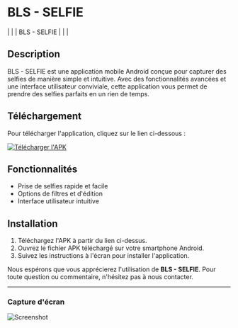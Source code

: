 # BLS - SELFIE

| | | BLS - SELFIE | | |

## Description

BLS - SELFIE est une application mobile Android conçue pour capturer des selfies de manière simple et intuitive. Avec des fonctionnalités avancées et une interface utilisateur conviviale, cette application vous permet de prendre des selfies parfaits en un rien de temps.

## Téléchargement

Pour télécharger l'application, cliquez sur le lien ci-dessous :

[![Télécharger l'APK](https://img.shields.io/badge/Télécharger-APK-brightgreen)](https://github.com/project-mawi/bls-tools/blob/master/Selfie-20240709.apk)

## Fonctionnalités

- Prise de selfies rapide et facile
- Options de filtres et d'édition
- Interface utilisateur intuitive

## Installation

1. Téléchargez l'APK à partir du lien ci-dessus.
2. Ouvrez le fichier APK téléchargé sur votre smartphone Android.
3. Suivez les instructions à l'écran pour installer l'application.

Nous espérons que vous apprécierez l'utilisation de **BLS - SELFIE**. Pour toute question ou commentaire, n'hésitez pas à nous contacter.

---

### Capture d'écran

![Screenshot](lien-vers-votre-capture-d'écran)

